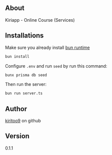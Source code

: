 ## About
Kiriapp - Online Course (Services)

## Installations
Make sure you already install [bun runtime](https://bun.sh/)
```bash
bun install
```

Configure <code>.env</code> and run <code>seed</code> by run this command:
```bash
bunx prisma db seed
```

Then run the server:
```bash
bun run server.ts
```

## Author
[kiritoo9](https://github.com/kiritoo9) on github

## Version
0.1.1